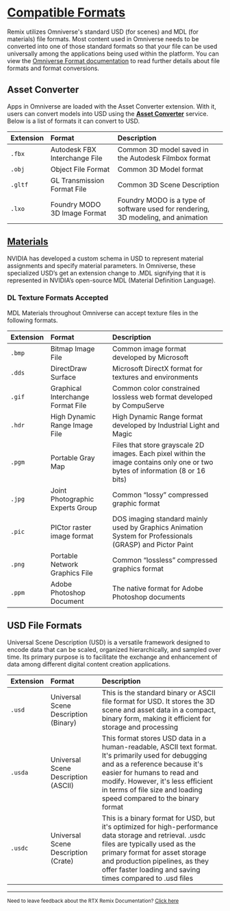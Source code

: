 
# [Compatible Formats](#compatible-formats)

Remix utilizes Omniverse's standard USD (for scenes) and MDL (for materials) file formats.  Most content used in Omniverse needs to be converted into one of those standard formats so that your file can be used universally among the applications being used within the platform.  You can view the [Omniverse Format documentation](https://docs.omniverse.nvidia.com/composer/latest/common/formats.html) to read further details about file formats and format conversions.

## Asset Converter

Apps in Omniverse are loaded with the Asset Converter extension. With it, users can convert models into USD using the [**Asset Converter**](https://docs.omniverse.nvidia.com/composer/latest/common/formats.html#asset-converter) service. Below is a list of formats it can convert to USD.

| Extension | Format | Description |
| :------- | :--------- | :------------------------- |
| `.fbx` | Autodesk FBX Interchange File | Common 3D model saved in the Autodesk Filmbox format |
| `.obj` | Object File Format | Common 3D Model format |
| `.gltf` | GL Transmission Format File | Common 3D Scene Description |
| `.lxo` | Foundry MODO 3D Image Format | Foundry MODO is a type of software used for rendering, 3D modeling, and animation |

## [Materials](#materials)

NVIDIA has developed a custom schema in USD to represent material assignments and specify material parameters. In Omniverse, these specialized USD’s get an extension change to .MDL signifying that it is represented in NVIDIA’s open-source MDL (Material Definition Language).


### DL Texture Formats Accepted

MDL Materials throughout Omniverse can accept texture files in the following formats.

| Extension | Format | Description |
| :------- | :--------- | :------------------------- |
|`.bmp`|Bitmap Image File|Common image format developed by Microsoft|
|`.dds`|DirectDraw Surface|Microsoft DirectX format for textures and environments|
|`.gif`|Graphical Interchange Format File|Common color constrained lossless web format developed by CompuServe|
|`.hdr`|High Dynamic Range Image File|High Dynamic Range format developed by Industrial Light and Magic|
|`.pgm`|Portable Gray Map|Files that store grayscale 2D images. Each pixel within the image contains only one or two bytes of information (8 or 16 bits)|
|`.jpg`|Joint Photographic Experts Group|Common “lossy” compressed graphic format|
|`.pic`|PICtor raster image format|DOS imaging standard mainly used by Graphics Animation System for Professionals (GRASP) and Pictor Paint|
|`.png`|Portable Network Graphics File|Common “lossless” compressed graphics format|
|`.ppm`|Adobe Photoshop Document|The native format for Adobe Photoshop documents|

## USD File Formats

Universal Scene Description (USD) is a versatile framework designed to encode data that can be scaled, organized hierarchically, and sampled over time. Its primary purpose is to facilitate the exchange and enhancement of data among different digital content creation applications.

| Extension | Format | Description |
| :------- | :--------- | :------------------------- |
|`.usd`|Universal Scene Description (Binary)|This is the standard binary or ASCII file format for USD. It stores the 3D scene and asset data in a compact, binary form, making it efficient for storage and processing|
|`.usda`|Universal Scene Description (ASCII)|This format stores USD data in a human-readable, ASCII text format. It's primarily used for debugging and as a reference because it's easier for humans to read and modify. However, it's less efficient in terms of file size and loading speed compared to the binary format|
|`.usdc`|Universal Scene Description (Crate)|This is a binary format for USD, but it's optimized for high-performance data storage and retrieval. .usdc files are typically used as the primary format for asset storage and production pipelines, as they offer faster loading and saving times compared to .usd files|

<!----- Placeholder for where Release Notes will go  ----->


<!----- ## [Release Notes](#release-notes)  ----->


<!----- ### [Known Issues](#known-issues)  ----->


<!----- Example of format for release notes?
* [REMIX-2121](https://omniverse-jirasw.nvidia.com/browse/REMIX-2121): On v2023.5.1 - Application Crash from gpu.foundation.plugin when navigating to the Project File Location or the Remix Directory location while using a TitianRTX
    * [https://omniverse-jirasw.nvidia.com/browse/REMIX-2121](https://omniverse-jirasw.nvidia.com/browse/REMIX-2121)

Example: [https://docs.omniverse.nvidia.com/composer/latest/release_notes.html](https://docs.omniverse.nvidia.com/composer/latest/release_notes.html)

 ----->

***
<sub> Need to leave feedback about the RTX Remix Documentation?  [Click here](https://github.com/NVIDIAGameWorks/rtx-remix/issues/new?assignees=nvdamien&labels=documentation%2Cfeedback%2Ctriage&projects=&template=documentation_feedback.yml&title=%5BDocumentation+feedback%5D%3A+) </sub>
